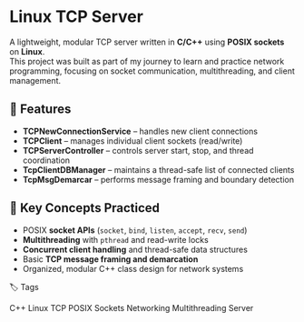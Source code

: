 # Linux TCP Server

A lightweight, modular TCP server written in **C/C++** using **POSIX sockets** on **Linux**.  
This project was built as part of my journey to learn and practice network programming, focusing on socket communication, multithreading, and client management.


## 🚀 Features

- **TCPNewConnectionService** – handles new client connections
- **TCPClient** – manages individual client sockets (read/write)
- **TCPServerController** – controls server start, stop, and thread coordination
- **TcpClientDBManager** – maintains a thread-safe list of connected clients
- **TcpMsgDemarcar** – performs message framing and boundary detection

## 🧠 Key Concepts Practiced

- POSIX **socket APIs** (`socket`, `bind`, `listen`, `accept`, `recv`, `send`)
- **Multithreading** with `pthread` and read-write locks
- **Concurrent client handling** and thread-safe data structures
- Basic **TCP message framing and demarcation**
- Organized, modular C++ class design for network systems

🏷️ Tags

C++ Linux TCP POSIX Sockets Networking Multithreading Server
